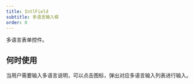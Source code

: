 ```yaml
---
title: IntlField
subtitle: 多语言输入框
order: 0
---
```


多语言表单控件。

## 何时使用

当用户需要输入多语言说明，可以点击图标，弹出对应多语言输入列表进行输入。


